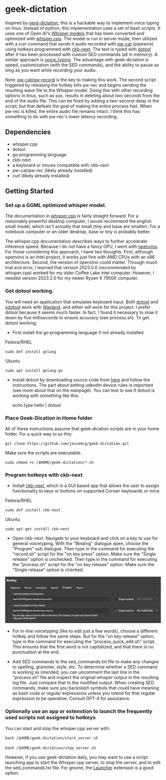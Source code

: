 # geek-dictation

Inspired by [nerd-dictation](https://github.com/ideasman42/nerd-dictation), this is a hackable way to implement voice typing on linux. Instead of python, this implementation uses a set of bash scripts. It uses one of Open AI's [Whisper models](https://github.com/openai/whisper) that has been converted and optimized with [whisper.cpp](https://github.com/ggerganov/whisper.cpp). The model is run in server mode, then utilized with a curl command that sends it audio recorded with [pw-cat](https://www.systutorials.com/docs/linux/man/1-pw-cat/) (pipewire) using hotkeys programmed with [ckb-next](https://github.com/ckb-next/ckb-next). The text is typed with [dotool](https://sr.ht/~geb/dotool/) after it has been processed with custom SED commands (all in memory). A similar approach is [voice_typing](https://github.com/themanyone/voice_typing). The advantage with geek-dictation is speed, customization (with the SED commands), and the ability to pause as long as you want while recording your audio.

Note: [pw-cat/pw-record](https://www.systutorials.com/docs/linux/man/1-pw-cat/) is the key to making this work. The second script triggered by releasing the hotkey kills pw-rec and begins sending the resulting wave file to the Whisper model. Doing this with other recording options in linux, such as sox, results in deleting about two seconds from the end of the audio file. This can be fixed by adding a two-second delay in the script, but that defeats the goal of making the entire process fast. When pw-rec is killed, the entire audio file remains intact. I think this has something to do with pw-rec's lower latency recording.

## Dependencies
* whisper.cpp
* dotool
* go programming language
* ckb-next
* a keyboard or mouse compatible with ckb-next
* pw-cat/pw-rec (likely already installed)
* curl (likely already installed)

## Getting Started
### Set up a GGML optimized whisper model.
The documentation in [whisper.cpp](https://github.com/ggerganov/whisper.cpp) is fairly straight forward. For a reasonably powerful desktop computer, I would recommend the english small model, which isn't actually that small (tiny and base are smaller). For a notebook computer or an older desktop, base or tiny is probably better.

The whisper.cpp documentation describes ways to further accelerate inference speed. Because I do not have a fancy GPU, I went with [openvino](https://github.com/openvinotoolkit/openvino). For those considering this approach, I have two thoughts. First, although openvino is an Intel project, it works just fine with AMD CPUs with an x86 architecture. Second, the version of openvino could matter. Through much trial and error, I learned that version 2023.0.0 (recommended by whisper.cpp) worked for my older Coffee Lake intel computer. However, I needed version 2023.2.0 for my newer Ryzen 9 7950X computer.

### Get dotool working.
You will need an application that simulates keyboard input. Both [dotool](https://sr.ht/~geb/dotool/) and [ydotool](https://github.com/ReimuNotMoe/ydotool) work with [Wayland](https://wayland.freedesktop.org/), and either will work for this project. I prefer dotool because it seems much faster. In fact, I found it necessary to slow it down by five milliseconds to ensure accuracy (see process.sh). To get dotool working: 

* First install the go programming language if not already installed

Fedora/RHEL

	sudo dnf install golang

Ubuntu

	sudo apt install golang-go
	
* Install dotool by downloading source code from [here](https://git.sr.ht/~geb/dotool) and follow the instructions. The part about setting udevdm device rules is important (see more about that on the manpage). You can test to see if dotool is working with something like this:

	echo type hello | dotool
	
### Place Geek-Dication in Home folder
All of these instructions assume that geek-dication scripts are in your home folder. For a quick way to so this:

	git clone https://github.com/jessemcg/geek-dictation.git
	
Make sure the scripts are executable.

	sudo chmod +x /$HOME/geek-dictation/*.sh

### Program hotkeys with ckb-next
* Install [ckb-next](https://github.com/ckb-next/ckb-next), which is a GUI based app that allows the user to assign functionality to keys or buttons on supported Corsair keyboards or mice.

Fedora/RHEL

	sudo dnf install ckb-next
	
Ubuntu

	sudo apt-get install ckb-next
	
* Open ckb-next. Navigate to your keyboard and click on a key to use for general voicetyping. With the "Binding" dialogue open, choose the "Program" sub dialogue. Then type in the command for executing the "record.sh" script for the "on key press" option. Make sure the "Single release" option is unchecked. Then type in the command for executing the "process.sh" script for the "on key release" option. Make sure the "Single release" option is checked.

<img src="ckb-next.png" alt="screenshot" style="width: 600;">

* For in-line voicetyping (like to edit just a few words), choose a different hotkey and follow the same steps. But for the "on key release" option, type in the command for executing the "process_quick_edit.sh" script. This ensures that the first word is not capitalized, and that there is no punctuation at the end.

* Add SED commands to the sed_commands.txt file to make any changes to spelling, grammer, style, etc. To determine whether a SED command is working as intended, you can uncomment the last line in the "process.sh" file and inspect the original whisper output in the resulting log file. Just compare that to the modified output. When creating SED commands, make sure you backslash symbols that could have meaning as bash code or regular expressions unless you intend for that regular expression to be operative. Consult GPT-4 for assistance.

### Optionally use an app or extenstion to launch the frequently used scripts not assigned to hotkeys

You can start and stop the whisper.cpp server with:

	bash /$HOME/geek-dictation/start_server.sh
	
	bash /$HOME/geek-dictation/stop_server.sh

However, if you use geek-dictation daily, you may want to use a script launching app to start the Whisper.cpp server, to stop the server, and to edit the sed_commands.txt file. For gnome, the [Launcher](https://extensions.gnome.org/extension/5874/launcher/) extension is a good option. 

